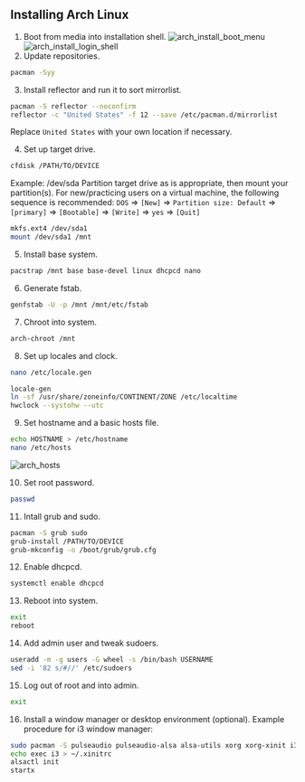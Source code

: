 ## Installing Arch Linux

1. Boot from media into installation shell.
![arch_install_boot_menu](https://quixotictendencies.github.com/quix-arch/arch_install_boot_menu.png)
![arch_install_login_shell](https://quixotictendencies.github.com/quix-arch/arch_install_login_shell.png)
2. Update repositories.
```bash
pacman -Syy
```
3. Install reflector and run it to sort mirrorlist.
```bash
pacman -S reflector --noconfirm
reflector -c "United States" -f 12 --save /etc/pacman.d/mirrorlist
```
Replace `United States` with your own location if necessary.

4. Set up target drive.
```bash
cfdisk /PATH/TO/DEVICE
```
Example: /dev/sda
Partition target drive as is appropriate, then mount your partition(s). For new/practicing users on a virtual machine, the following sequence is recommended: `DOS` => `[New]` => `Partition size: Default` => `[primary]` => `[Bootable]` =>  `[Write]` => `yes` => `[Quit]`
```bash
mkfs.ext4 /dev/sda1
mount /dev/sda1 /mnt
```

5. Install base system.
```bash
pacstrap /mnt base base-devel linux dhcpcd nano
```
6. Generate fstab.
```bash
genfstab -U -p /mnt /mnt/etc/fstab
```
7. Chroot into system.
```bash
arch-chroot /mnt
```
8. Set up locales and clock.
```bash
nano /etc/locale.gen
```
```bash
locale-gen
ln -sf /usr/share/zoneinfo/CONTINENT/ZONE /etc/localtime
hwclock --systohw --utc
```

9. Set hostname and a basic hosts file.
```bash
echo HOSTNAME > /etc/hostname
nano /etc/hosts
```
![arch_hosts](https://quixotictendencies.github.com/quix-arch/arch_hosts.png)

10. Set root password.
```bash
passwd
```

11. Intall grub and sudo.
```bash
pacman -S grub sudo
grub-install /PATH/TO/DEVICE
grub-mkconfig -o /boot/grub/grub.cfg
```

12. Enable dhcpcd.
```bash
systemctl enable dhcpcd
```

13. Reboot into system.
```bash
exit
reboot
```

14. Add admin user and tweak sudoers.
```bash
useradd -m -g users -G wheel -s /bin/bash USERNAME
sed -i '82 s/#//' /etc/sudoers
```

15. Log out of root and into admin.
```bash
exit
```

16. Install a window manager or desktop environment (optional). Example procedure for i3 window manager:
```bash
sudo pacman -S pulseaudio pulseaudio-alsa alsa-utils xorg xorg-xinit i3-wm dmenu i3status chromium xfce4-terminal
echo exec i3 > ~/.xinitrc
alsactl init
startx
```
